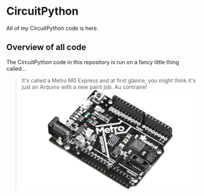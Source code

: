 # CircuitPython

All of my CircuitPython code is here.

## Overview of all code

The CircuitPython code in this repository is run on a fancy little thing called...
> It's called a Metro M0 Express and at first glance, you might think it's just an Arduino with a new paint job.  Au contraire!
> ![Picture of the Metro M0 Express.](/CircuitPython/images/Adafruit.jpg "The Metro M0 Express")
